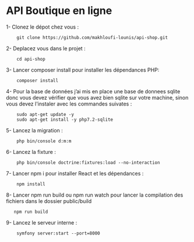 # API Boutique en ligne

1- Clonez le dépot chez vous :
```
    git clone https://github.com/makhloufi-lounis/api-shop.git
```
2- Deplacez vous dans le projet :
```
    cd api-shop
```
3- Lancer composer install pour installer les dépendances PHP:
```
    composer install
```
4- Pour la base de données j’ai mis en place une base de donnees sqlite donc vous devez vérifier que vous avez bien sqlite sur votre machine, sinon vous devez l'instaler avec les commandes suivates :
```
	sudo apt-get update -y
	sudo apt-get install -y php7.2-sqlite
```
5- Lancez la migration : 
```
    php bin/console d:m:m
```
6- Lancez la fixture : 
```
    php bin/console doctrine:fixtures:load --no-interaction
```
7- Lancer npm i pour installer React et les dépendances :
```
    npm install
``` 
8- Lancer npm run build ou npm run watch pour lancer la compilation des fichiers dans le dossier public/build
 ```
    npm run build
```
9- Lancez le serveur interne : 
```
    symfony server:start --port=8000
```
